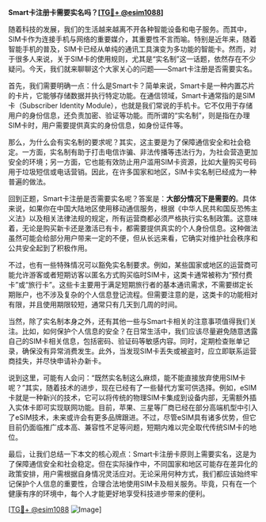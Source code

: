 **Smart卡注册卡需要实名吗？[[TG💪+ @esim1088](https://t.me/s/esim1088)]**

随着科技的发展，我们的生活越来越离不开各种智能设备和电子服务。而其中，SIM卡作为连接手机与网络的重要媒介，其重要性不言而喻。特别是近年来，随着智能手机的普及，SIM卡已经从单纯的通讯工具演变为多功能的智能卡。然而，对于很多人来说，关于SIM卡的使用规则，尤其是“实名制”这一话题，依然存在不少疑问。今天，我们就来聊聊这个大家关心的问题——Smart卡注册是否需要实名。

首先，我们需要明确一点：什么是Smart卡？简单来说，Smart卡是一种内置芯片的卡片，它能够存储数据并执行特定功能。在通信领域，Smart卡通常指的是SIM卡（Subscriber Identity Module），也就是我们常说的手机卡。它不仅用于存储用户的身份信息，还负责加密、验证等功能。而所谓的“实名制”，则是指在办理SIM卡时，用户需要提供真实的身份信息，如身份证件等。

那么，为什么会有实名制的要求呢？其实，这主要是为了保障通信安全和社会稳定。一方面，实名制有助于打击电信诈骗、非法传播等违法行为，为社会营造更加安全的环境；另一方面，它也能有效防止用户滥用SIM卡资源，比如大量购买号码用于垃圾短信或电话营销。因此，在许多国家和地区，SIM卡实名制已经成为一种普遍的做法。

回到正题，Smart卡注册是否需要实名呢？答案是：**大部分情况下是需要的**。具体来说，如果你在中国大陆地区使用移动通信服务，根据《中华人民共和国反恐怖主义法》以及相关法律法规的规定，所有运营商都必须严格执行实名制政策。这意味着，无论是购买新卡还是激活已有卡，都需要提供真实的个人身份信息。这种做法虽然可能会给部分用户带来一定的不便，但从长远来看，它确实对维护社会秩序和公共安全起到了积极作用。

不过，也有一些特殊情况可以豁免实名制要求。例如，某些国家或地区的运营商可能允许游客或者短期访客以匿名方式购买临时SIM卡，这类卡通常被称为“预付费卡”或“旅行卡”。这些卡主要用于满足短期旅行者的基本通讯需求，不需要绑定长期账户，也不涉及复杂的个人信息登记流程。但需要注意的是，这类卡的功能相对有限，并且使用期限较短，通常只有几天到几周的时间。

当然，除了实名制本身之外，还有其他一些与Smart卡相关的注意事项值得我们关注。比如，如何保护个人信息的安全？在日常生活中，我们应该尽量避免随意透露自己的SIM卡相关信息，包括密码、验证码等敏感内容。同时，定期检查账单记录，确保没有异常消费发生。此外，当发现SIM卡丢失或被盗时，应立即联系运营商挂失，并尽快申请补办新卡。

说到这里，可能有人会问：“既然实名制这么麻烦，能不能直接放弃使用SIM卡呢？”其实，随着技术的进步，现在已经有了一些替代方案可供选择。例如，eSIM卡就是一种新兴的技术，它可以将传统的物理SIM卡集成到设备内部，无需额外插入实体卡即可实现联网功能。目前，苹果、三星等厂商已经在部分高端机型中引入了eSIM技术，未来或许会有更多品牌跟进。不过，尽管eSIM具有诸多优势，但它目前仍面临推广成本高、兼容性不足等问题，短期内难以完全取代传统SIM卡的地位。

最后，让我们总结一下本文的核心观点：Smart卡注册卡原则上需要实名，这是为了保障通信安全和社会稳定。但在实际操作中，不同国家和地区可能存在差异化的政策安排，用户需根据自身情况灵活应对。无论采用何种方式，我们都应该始终牢记保护个人信息的重要性，合理合法地使用SIM卡及相关服务。毕竟，只有在一个健康有序的环境中，每个人才能更好地享受科技进步带来的便利。

[[TG💪+ @esim1088](https://t.me/s/esim1088) ![Image](https://i.postimg.cc/4NQfJmqS/Snipaste-2025-05-13-00-14-12.png)]